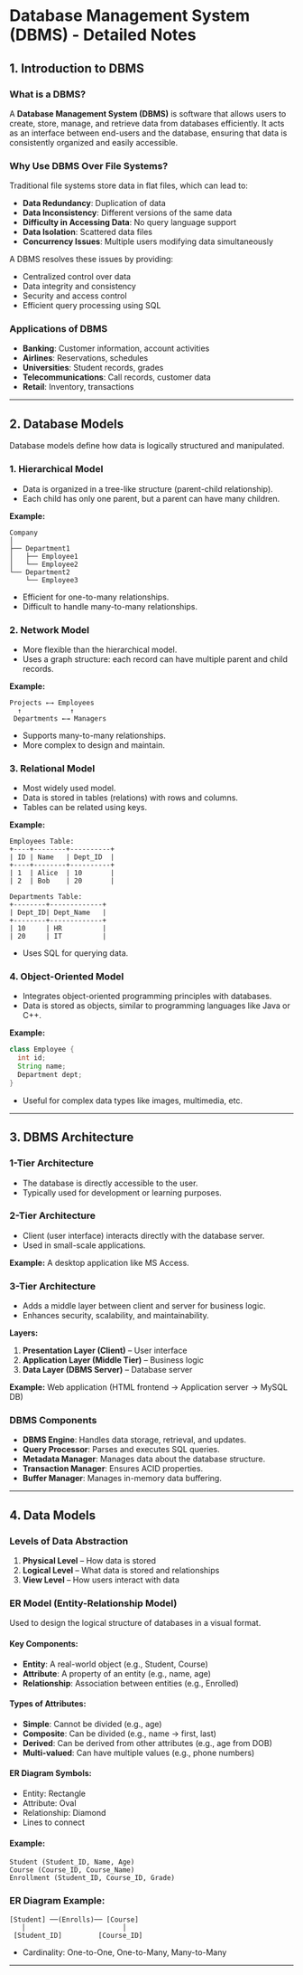 # Database Management System (DBMS) - Detailed Notes

## 1. Introduction to DBMS

### What is a DBMS?
A **Database Management System (DBMS)** is software that allows users to create, store, manage, and retrieve data from databases efficiently. It acts as an interface between end-users and the database, ensuring that data is consistently organized and easily accessible.

### Why Use DBMS Over File Systems?
Traditional file systems store data in flat files, which can lead to:
- **Data Redundancy**: Duplication of data
- **Data Inconsistency**: Different versions of the same data
- **Difficulty in Accessing Data**: No query language support
- **Data Isolation**: Scattered data files
- **Concurrency Issues**: Multiple users modifying data simultaneously

A DBMS resolves these issues by providing:
- Centralized control over data
- Data integrity and consistency
- Security and access control
- Efficient query processing using SQL

### Applications of DBMS
- **Banking**: Customer information, account activities
- **Airlines**: Reservations, schedules
- **Universities**: Student records, grades
- **Telecommunications**: Call records, customer data
- **Retail**: Inventory, transactions

---

## 2. Database Models
Database models define how data is logically structured and manipulated.

### 1. Hierarchical Model
- Data is organized in a tree-like structure (parent-child relationship).
- Each child has only one parent, but a parent can have many children.

**Example:**
```
Company
│
├── Department1
│   ├── Employee1
│   └── Employee2
└── Department2
    └── Employee3
```
- Efficient for one-to-many relationships.
- Difficult to handle many-to-many relationships.

### 2. Network Model
- More flexible than the hierarchical model.
- Uses a graph structure: each record can have multiple parent and child records.

**Example:**
```
Projects ←→ Employees
  ↑            ↑
 Departments ←→ Managers
```
- Supports many-to-many relationships.
- More complex to design and maintain.

### 3. Relational Model
- Most widely used model.
- Data is stored in tables (relations) with rows and columns.
- Tables can be related using keys.

**Example:**
```
Employees Table:
+----+--------+----------+
| ID | Name   | Dept_ID  |
+----+--------+----------+
| 1  | Alice  | 10       |
| 2  | Bob    | 20       |

Departments Table:
+--------+-------------+
| Dept_ID| Dept_Name   |
+--------+-------------+
| 10     | HR          |
| 20     | IT          |
```
- Uses SQL for querying data.

### 4. Object-Oriented Model
- Integrates object-oriented programming principles with databases.
- Data is stored as objects, similar to programming languages like Java or C++.

**Example:**
```java
class Employee {
  int id;
  String name;
  Department dept;
}
```
- Useful for complex data types like images, multimedia, etc.

---

## 3. DBMS Architecture

### 1-Tier Architecture
- The database is directly accessible to the user.
- Typically used for development or learning purposes.

### 2-Tier Architecture
- Client (user interface) interacts directly with the database server.
- Used in small-scale applications.

**Example:** A desktop application like MS Access.

### 3-Tier Architecture
- Adds a middle layer between client and server for business logic.
- Enhances security, scalability, and maintainability.

**Layers:**
1. **Presentation Layer (Client)** – User interface
2. **Application Layer (Middle Tier)** – Business logic
3. **Data Layer (DBMS Server)** – Database server

**Example:** Web application (HTML frontend → Application server → MySQL DB)

### DBMS Components
- **DBMS Engine**: Handles data storage, retrieval, and updates.
- **Query Processor**: Parses and executes SQL queries.
- **Metadata Manager**: Manages data about the database structure.
- **Transaction Manager**: Ensures ACID properties.
- **Buffer Manager**: Manages in-memory data buffering.

---

## 4. Data Models

### Levels of Data Abstraction
1. **Physical Level** – How data is stored
2. **Logical Level** – What data is stored and relationships
3. **View Level** – How users interact with data

### ER Model (Entity-Relationship Model)
Used to design the logical structure of databases in a visual format.

#### Key Components:
- **Entity**: A real-world object (e.g., Student, Course)
- **Attribute**: A property of an entity (e.g., name, age)
- **Relationship**: Association between entities (e.g., Enrolled)

#### Types of Attributes:
- **Simple**: Cannot be divided (e.g., age)
- **Composite**: Can be divided (e.g., name → first, last)
- **Derived**: Can be derived from other attributes (e.g., age from DOB)
- **Multi-valued**: Can have multiple values (e.g., phone numbers)

#### ER Diagram Symbols:
- Entity: Rectangle
- Attribute: Oval
- Relationship: Diamond
- Lines to connect

#### Example:
```
Student (Student_ID, Name, Age)
Course (Course_ID, Course_Name)
Enrollment (Student_ID, Course_ID, Grade)
```

### ER Diagram Example:
```
[Student] ──(Enrolls)── [Course]
   │                        │
 [Student_ID]         [Course_ID]
```
- Cardinality: One-to-One, One-to-Many, Many-to-Many

---

